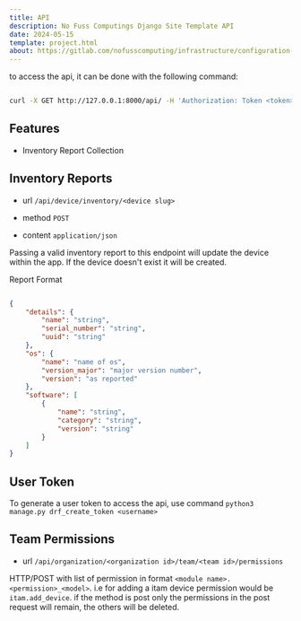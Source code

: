 ```yaml
---
title: API
description: No Fuss Computings Django Site Template API
date: 2024-05-15
template: project.html
about: https://gitlab.com/nofusscomputing/infrastructure/configuration-management/django_app
---
```



to access the api, it can be done with the following command:

``` bash

curl -X GET http://127.0.0.1:8000/api/ -H 'Authorization: Token <token>'

```


## Features

- Inventory Report Collection


## Inventory Reports

- url `/api/device/inventory/<device slug>`

- method `POST`

- content `application/json`

Passing a valid inventory report to this endpoint will update the device within the app. If the device doesn't exist it will be created.

Report Format

``` json

{
    "details": {
        "name": "string",
        "serial_number": "string",
        "uuid": "string"
    },
    "os": {
        "name": "name of os",
        "version_major": "major version number",
        "version": "as reported"
    },
    "software": [
        {
            "name": "string",
            "category": "string",
            "version": "string"
        }
    ]
}


```

## User Token

To generate a user token to access the api, use command `python3 manage.py drf_create_token <username>`


## Team Permissions

- url `/api/organization/<organization id>/team/<team id>/permissions`

HTTP/POST with list of permission in format `<module name>.<permission>_<model>`. i.e for adding a itam device permission would be `itam.add_device`. if the method is post only the permissions in the post request will remain, the others will be deleted.

